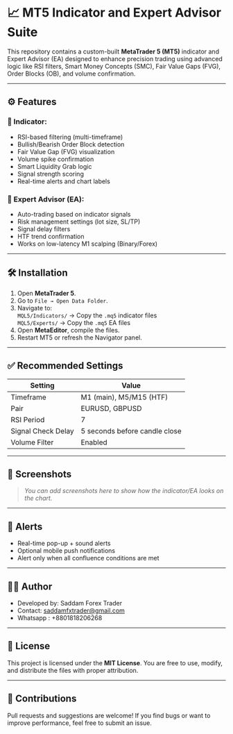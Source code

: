 # 📈 MT5 Indicator and Expert Advisor Suite

This repository contains a custom-built **MetaTrader 5 (MT5)** indicator and Expert Advisor (EA) designed to enhance precision trading using advanced logic like RSI filters, Smart Money Concepts (SMC), Fair Value Gaps (FVG), Order Blocks (OB), and volume confirmation.

---

## ⚙️ Features

### 🔹 Indicator:
- RSI-based filtering (multi-timeframe)
- Bullish/Bearish Order Block detection
- Fair Value Gap (FVG) visualization
- Volume spike confirmation
- Smart Liquidity Grab logic
- Signal strength scoring
- Real-time alerts and chart labels

### 🔹 Expert Advisor (EA):
- Auto-trading based on indicator signals
- Risk management settings (lot size, SL/TP)
- Signal delay filters
- HTF trend confirmation
- Works on low-latency M1 scalping (Binary/Forex)

---

## 🛠 Installation

1. Open **MetaTrader 5**.
2. Go to `File → Open Data Folder`.
3. Navigate to:  
   `MQL5/Indicators/` → Copy the `.mq5` indicator files  
   `MQL5/Experts/` → Copy the `.mq5` EA files
4. Open **MetaEditor**, compile the files.
5. Restart MT5 or refresh the Navigator panel.

---

## ✅ Recommended Settings

| Setting             | Value                  |
|---------------------|------------------------|
| Timeframe           | M1 (main), M5/M15 (HTF)|
| Pair                | EURUSD, GBPUSD         |
| RSI Period          | 7                      |
| Signal Check Delay  | 5 seconds before candle close |
| Volume Filter       | Enabled                |

---

## 📸 Screenshots

> _You can add screenshots here to show how the indicator/EA looks on the chart._

---

## 📢 Alerts

- Real-time pop-up + sound alerts
- Optional mobile push notifications
- Alert only when all confluence conditions are met

---

## 👨‍💻 Author

- Developed by: Saddam Forex Trader  
- Contact: saddamfxtrader@gmail.com  
- Whatsapp : +8801818206268 

---

## 📄 License

This project is licensed under the **MIT License**. You are free to use, modify, and distribute the files with proper attribution.

---

## 🙌 Contributions

Pull requests and suggestions are welcome! If you find bugs or want to improve performance, feel free to submit an issue.

